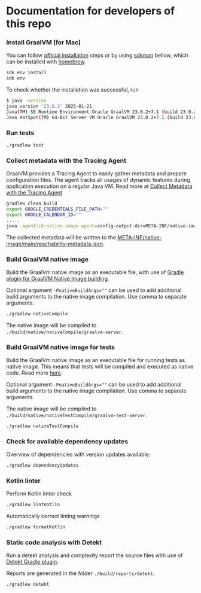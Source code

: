 # Documentation for developers of this repo

### Install GraalVM (for Mac)

You can follow [official installation](https://www.graalvm.org/latest/docs/getting-started/macos/) steps
or by using [sdkman](https://sdkman.io) bellow, which can be installed
with [homebrew](https://github.com/sdkman/homebrew-tap).

```bash
sdk env install
sdk env
```

To check whether the installation was successful, run

```bash
$ java -version
java version "23.0.2" 2025-01-21
Java(TM) SE Runtime Environment Oracle GraalVM 23.0.2+7.1 (build 23.0.2+7-jvmci-b01)
Java HotSpot(TM) 64-Bit Server VM Oracle GraalVM 23.0.2+7.1 (build 23.0.2+7-jvmci-b01, mixed mode, sharing)
```

### Run tests

```bash
./gradlew test
```

### Collect metadata with the Tracing Agent

GraalVM provides a Tracing Agent to easily gather metadata and prepare configuration files. The agent tracks all usages
of dynamic features during application execution on a regular Java VM.
Read more
at [Collect Metadata with the Tracing Agent](https://www.graalvm.org/latest/reference-manual/native-image/metadata/AutomaticMetadataCollection/)

```bash
gradlew clean build
export GOOGLE_CREDENTIALS_FILE_PATH=""
export GOOGLE_CALENDAR_ID=""
.....
java -agentlib:native-image-agent=config-output-dir=META-INF/native-image/main -jar ./build/libs/cabin-visits-kotlin-all.jar
```

The collected metadata will be written to
the [META-INF/native-image/main/reachability-metadata.json](META-INF/native-image/main/reachability-metadata.json).

### Build GraalVM native image

Build the GraalVm native image as an executable file, with use
of [Gradle plugin for GraalVM Native Image building](https://graalvm.github.io/native-build-tools/0.10.4/gradle-plugin.html).

Optional argument `-PnativeBuildArgs=""` can be used to add additional build arguments to the native image compilation.
Use comma to separate arguments.

```bash
./gradlew nativeCompile
```

The native image will be compiled to `./build/native/nativeCompile/graalvm-server`.

### Build GraalVM native image for tests

Build the GraalVm native image as an executable file for running tests as native image.
This means that tests will be compiled and executed as native code.
Read more [here](https://graalvm.github.io/native-build-tools/0.10.4/gradle-plugin.html#testing-support).

Optional argument `-PnativeBuildArgs=""` can be used to add additional build arguments to the native image
compilation. Use comma to separate arguments.

The native image will be compiled to `./build/native/nativeTestCompile/graalvm-test-server`.

```bash
./gradlew nativeTestCompile
```

### Check for available dependency updates

Overview of dependencies with version updates available:

```bash
./gradlew dependencyUpdates
```

### Kotlin linter

Perform Kotlin linter check

```bash
./gradlew lintKotlin     
```

Automatically correct linting warnings

```bash
./gradlew formatKotlin
```

### Static code analysis with Detekt

Run a detekt analysis and complexity report the source files with use
of [Detekt Gradle plugin](https://detekt.dev/docs/gettingstarted/gradle/).

Reports are generated in the folder `./build/reports/detekt`.

```bash
./gradlew detekt
```
